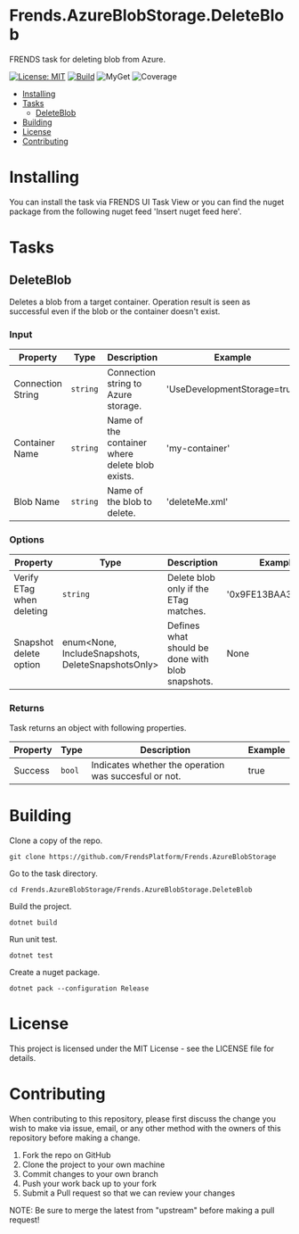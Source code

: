 # Frends.AzureBlobStorage.DeleteBlob

FRENDS task for deleting blob from Azure.

[![License: MIT](https://img.shields.io/badge/License-MIT-green.svg)](https://opensource.org/licenses/MIT) 
[![Build](https://github.com/FrendsPlatform/Frends.AzureBlobStorage/actions/workflows/DeleteBlob_build_and_test_on_main.yml/badge.svg)](https://github.com/FrendsPlatform/Frends.AzureBlobStorage/actions)
![MyGet](https://img.shields.io/myget/frends-tasks/v/Frends.AzureBlobStorage.DeleteBlob)
![Coverage](https://app-github-custom-badges.azurewebsites.net/Badge?key=FrendsPlatform/Frends.AzureBlobStorage/Frends.AzureBlobStorage.DeleteBlob|main)

- [Installing](#installing)
- [Tasks](#tasks)
     - [DeleteBlob](#deleteblob)
- [Building](#building)
- [License](#license)
- [Contributing](#contributing)

# Installing

You can install the task via FRENDS UI Task View or you can find the nuget package from the following nuget feed 'Insert nuget feed here'.

# Tasks

## DeleteBlob

Deletes a blob from a target container. Operation result is seen as successful even if the blob or the container doesn't exist.

### Input

| Property          | Type     | Description                                     | Example                      |
|-------------------|----------|-------------------------------------------------|------------------------------|
| Connection String | `string` | Connection string to Azure storage.             | 'UseDevelopmentStorage=true' |
| Container Name    | `string` | Name of the container where delete blob exists. | 'my-container'               |
| Blob Name         | `string` | Name of the blob to delete.                     | 'deleteMe.xml'               |

### Options

| Property                  | Type                                              | Description                                      | Example             |
|---------------------------|---------------------------------------------------|--------------------------------------------------|---------------------|
| Verify ETag when deleting | `string`                                          | Delete blob only if the ETag matches.            | '0x9FE13BAA3234312' |
| Snapshot delete option    | enum<None, IncludeSnapshots, DeleteSnapshotsOnly> | Defines what should be done with blob snapshots. | None                |

### Returns

Task returns an object with following properties.

| Property | Type   | Description                                           | Example |
|----------|--------|-------------------------------------------------------|---------|
| Success  | `bool` | Indicates whether the operation was succesful or not. | true    |

# Building

Clone a copy of the repo.

`git clone https://github.com/FrendsPlatform/Frends.AzureBlobStorage`

Go to the task directory.

`cd Frends.AzureBlobStorage/Frends.AzureBlobStorage.DeleteBlob`

Build the project.

`dotnet build`

Run unit test.

`dotnet test`

Create a nuget package.

`dotnet pack --configuration Release`

# License

This project is licensed under the MIT License - see the LICENSE file for details.

# Contributing
When contributing to this repository, please first discuss the change you wish to make via issue, email, or any other method with the owners of this repository before making a change.

1. Fork the repo on GitHub
2. Clone the project to your own machine
3. Commit changes to your own branch
4. Push your work back up to your fork
5. Submit a Pull request so that we can review your changes

NOTE: Be sure to merge the latest from "upstream" before making a pull request!

